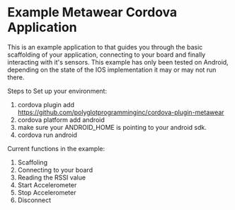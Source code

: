 Example Metawear Cordova Application
====================================

This is an example application to that guides you through the basic scaffolding of your application,  connecting to your board and finally interacting with it's sensors.  This example has only been tested on Android,  depending on the state of the IOS implementation it may or may not run there.

Steps to Set up your environment:
1. cordova plugin add https://github.com/polyglotprogramminginc/cordova-plugin-metawear
2. cordova platform add android
3. make sure your ANDROID_HOME is pointing to your android sdk.
4. cordova run android

Current functions in the example:
1. Scaffoling
2. Connecting to your board
3. Reading the RSSI value
4. Start Accelerometer
5. Stop Accelerometer
6. Disconnect